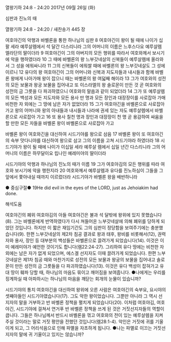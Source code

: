 열왕기하 24:8 - 24:20 
2017년 09월 26일 (화)

심판과 진노의 때



열왕기하 24:8 - 24:20 / 새찬송가 445 장


여호야긴의 악행과 바벨론을 통한 하나님의 심판
8 여호야긴이 왕이 될 때에 나이가 십팔 세라 예루살렘에서 석 달간 다스리니라 그의 어머니의 이름은 느후스다요 예루살렘 엘라단의 딸이더라 9 여호야긴이 그의 아버지의 모든 행위를 따라서 여호와께서 보시기에 악을 행하였더라 10 그 때에 바벨론의 왕 느부갓네살의 신복들이 예루살렘에 올라와서 그 성을 에워싸니라 11 그의 신복들이 에워쌀 때에 바벨론의 왕 느부갓네살도 그 성에 이르니 12 유다의 왕 여호야긴이 그의 어머니와 신복과 지도자들과 내시들과 함께 바벨론 왕에게 나아가매 왕이 잡으니 때는 바벨론의 왕 여덟째 해이라 13 그가 여호와의 성전의 모든 보물과 왕궁 보물을 집어내고 또 이스라엘의 왕 솔로몬이 만든 것 곧 여호와의 성전의 금 그릇을 다 파괴하였으니 여호와의 말씀과 같이 되었더라 14 그가 또 예루살렘의 모든 백성과 모든 지도자와 모든 용사 만 명과 모든 장인과 대장장이를 사로잡아 가매 비천한 자 외에는 그 땅에 남은 자가 없었더라 15 그가 여호야긴을 바벨론으로 사로잡아 가고 왕의 어머니와 왕의 아내들과 내시들과 나라에 권세 있는 자도 예루살렘에서 바벨론으로 사로잡아 가고 16 또 용사 칠천 명과 장인과 대장장이 천 명 곧 용감하여 싸움을 할 만한 모든 자들을 바벨론 왕이 바벨론으로 사로잡아 가고

바벨론 왕이 여호와긴을 대신하여 시드기야를 왕으로 삼음
17 바벨론 왕이 또 여호야긴의 숙부 맛다니야를 대신하여 왕으로 삼고 그의 이름을
고쳐 시드기야라 하였더라 18 시드기야가 왕이 될 때에 나이가 이십일 세라 예루살
렘에서 십일 년간 다스리니라 그의 어머니의 이름은 하무달이요 립나인 예레미야의
딸이더라

시드기야의 악행과 하나님의 진노의 때가 이름
19 그가 여호야김의 모든 행위를 따라 여호와 보시기에 악을 행한지라 20 여호와께서 예루살렘과 유다를 진노하심이 그들을 그 앞에서 쫓아내실 때까지 이르렀더라 시드기야가 바벨론 왕을 배반하니라

● 중심구절● 19He did evil in the eyes of the LORD, just as Jehoiakim had done.

해석도움





여호야긴의 폐위
여호야김의 아들 여호야긴은 불과 석 달밖에 왕위에 있지 못했습니다(8). 그는 바벨론에게 반역하였다가 다시 쳐들어온 느부갓네살에 의해 폐위를 당하게 되었던 것입니다. 하지만 이 짧은 재임기간도 그의 심판이 정당함을 보여주기에는 충분했습니다(9). 한편 느부갓네살의 제2차 침공 결과로 왕과 태후, 왕비를 비롯해서(12), 권력자와 용사, 장인 등 대부분의 백성들은 바벨론으로 끌려가게 되었습니다(14). 이것은 이미 예레미야가 예언한 것이기도 합니다(렘22:24-27). 그리하여 유다 땅에는 비천한 자 외에는 남은 자가 없게 되었으며, 에스겔 선지자도 이때 끌려가게 되었습니다. 한편 느부갓네살은 제1차 침공 때와 마찬가지로 성전의 모든 보물과 왕궁의 보물을 집어내고 솔로몬이 만든 성전의 금 그릇들을 다 파괴하였습니다(13). 이것은 유다 백성이 잡혀가고 유대 땅이 훼파 당할 때, 하나님의 마음도 묶이고 깨어짐을 보여줍니다.
●나에게는 우리를 징계하실 때 아파하시는 하나님의 마음을 깨닫는 회개의 눈물이 있습니까?

시드기야의 통치
여호야긴을 대신하여 왕위에 오른 사람은 여호야긴의 숙부요, 요시야의 셋째아들인 시드기야였습니다(17). 그도 악한 왕이었습니다. 그뿐만 아니라 그 역시 선지자의 말을 거부하고 반 바벨론 정책을 펼치게 되었습니다(20). 이처럼 여호야김, 여호야긴, 시드기야에 걸쳐서 연거푸 반 바벨론 정책을 쓰게 된 것은 거짓선지자들의 역할이 큽니다. 그들은 하나님께서 반드시 바벨론을 꺾고 여호와의 전이 있는 예루살렘을 지켜주실 것이라는 말로 거짓 평안을 전했던 것입니다(렘28:1-4). 악인은 거짓에 귀를 기울이게 되고, 그 어리석음으로 인해 파멸을 자초하게 됩니다.
●나는 파멸로 이끄는 거짓선지자의 말에 귀 기울이고 있지는 않습니까?